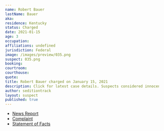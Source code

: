 ```yaml
---
name: Robert Bauer
lastName: Bauer
aka:
residence: Kentucky
status: Charged
date: 2021-01-15
age: 3
occupation:
affiliations: undefined
jurisdiction: Federal
image: /images/preview/035.png
suspect: 035.png
booking:
courtroom:
courthouse:
quote:
title: Robert Bauer charged on January 15, 2021
description: Click for latest case details. Suspects considered innocent until proven guilty.
author: seditiontrack
layout: suspect
published: true
---
```

- [News Report](https://www.whas11.com/article/news/crime/kentucky-capitol-riot-arrests-bauer/417-51b5098f-25b0-41f7-898b-37616e64dc5d)
- [Complaint](https://assets.documentcloud.org/documents/20456227/1-14-21-us-v-robert-bauer-complaint-statement.pdf)
- [Statement of Facts](https://www.justice.gov/opa/page/file/1355721/download)
